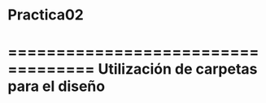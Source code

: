 # Practica02
===================================
Utilización de carpetas para el diseño
====================================
